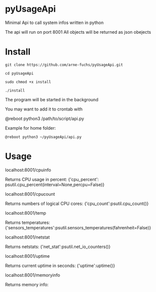 # pyUsageApi
Minimal Api to call system infos written in python

The api will run on port 8001
All objects will be returned as json obejects

# Install
```
git clone https://github.com/arne-fuchs/pyUsageApi.git
```

```
cd pyUsageApi
```

```
sudo chmod +x install
```

```
./install
```

The program will be started in the background

You may want to add it to crontab with 

@reboot python3 /path/to/script/api.py 

Example for home folder:
```
@reboot python3 ~/pyUsageApi/api.py
```

# Usage

localhost:8001/cpuinfo

Returns CPU usage in percent:
{'cpu_percent': psutil.cpu_percent(interval=None,percpu=False)}

localhost:8001/cpucount

Returns numbers of logical CPU cores:
{'cpu_count':psutil.cpu_count()}

localhost:8001/temp

Returns temperatures:
{'sensors_temperatures':psutil.sensors_temperatures(fahrenheit=False)}

localhost:8001/netstat

Returns netstats:
{'net_stat':psutil.net_io_counters()}

localhost:8001/uptime

Returns current uptime in seconds:
{'uptime':uptime()}

localhost:8001/memoryinfo

Returns memory info:
